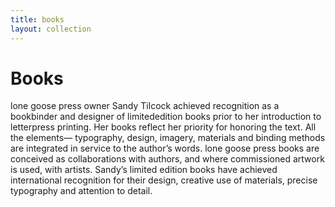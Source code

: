 ```yaml
---
title: books
layout: collection
---
```

# Books

lone goose press owner Sandy Tilcock achieved recognition as a bookbinder and designer of limited­edition books prior to her introduction to letterpress printing. Her books reflect her priority for honoring the text. All the elements— typography, design, imagery, materials and binding methods are integrated in service to the author’s words. lone goose press books are conceived as collaborations with authors, and where commissioned artwork is used, with artists. Sandy’s limited edition books have achieved international recognition for their design, creative use of materials, precise typography and attention to detail.